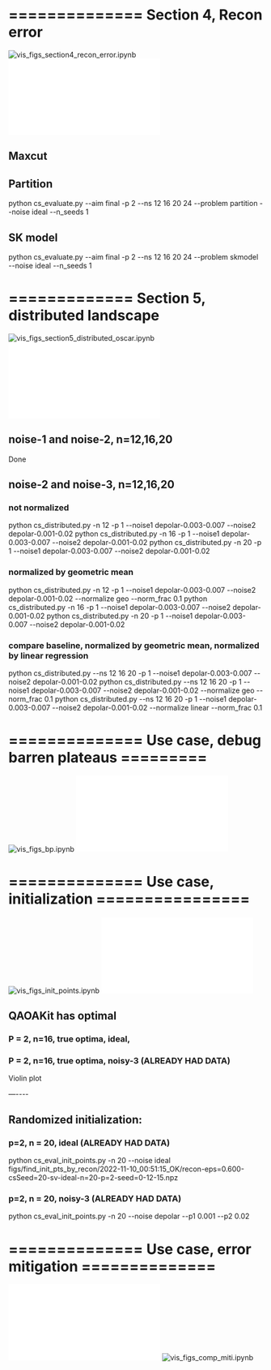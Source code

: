 
# ============== Section 4, Recon error

![vis_figs_section4_recon_error.ipynb](vis_figs_section4_recon_error.ipynb)
![cs_evaluate.py](cs_evaluate.py)

## Maxcut


## Partition
python cs_evaluate.py --aim final -p 2 --ns 12 16 20 24 --problem partition --noise ideal --n_seeds 1


## SK model
python cs_evaluate.py --aim final -p 2 --ns 12 16 20 24 --problem skmodel --noise ideal --n_seeds 1


# ============= Section 5, distributed landscape

![vis_figs_section5_distributed_oscar.ipynb](vis_figs_section5_distributed_oscar.ipynb)
![cs_distributed.py](cs_distributed.py)

## noise-1 and noise-2, n=12,16,20

Done

## noise-2 and noise-3, n=12,16,20

### not normalized
python cs_distributed.py -n 12 -p 1 --noise1 depolar-0.003-0.007 --noise2 depolar-0.001-0.02
python cs_distributed.py -n 16 -p 1 --noise1 depolar-0.003-0.007 --noise2 depolar-0.001-0.02
python cs_distributed.py -n 20 -p 1 --noise1 depolar-0.003-0.007 --noise2 depolar-0.001-0.02

### normalized by geometric mean
python cs_distributed.py -n 12 -p 1 --noise1 depolar-0.003-0.007 --noise2 depolar-0.001-0.02 --normalize geo --norm_frac 0.1
python cs_distributed.py -n 16 -p 1 --noise1 depolar-0.003-0.007 --noise2 depolar-0.001-0.02
python cs_distributed.py -n 20 -p 1 --noise1 depolar-0.003-0.007 --noise2 depolar-0.001-0.02

### compare baseline, normalized by geometric mean, normalized by linear regression

python cs_distributed.py --ns 12 16 20 -p 1 --noise1 depolar-0.003-0.007 --noise2 depolar-0.001-0.02
python cs_distributed.py --ns 12 16 20 -p 1 --noise1 depolar-0.003-0.007 --noise2 depolar-0.001-0.02 --normalize geo --norm_frac 0.1
python cs_distributed.py --ns 12 16 20 -p 1 --noise1 depolar-0.003-0.007 --noise2 depolar-0.001-0.02 --normalize linear --norm_frac 0.1

# ============== Use case, debug barren plateaus =========

![vis_figs_bp.ipynb](vis_figs_bp.ipynb)
![cs_eval_barren_plateaus.py](cs_eval_barren_plateaus.py)

<!-- ![vis_figs_init_points.ipynb](vis_figs_init_points.ipynb) -->


# ============== Use case, initialization ================

![vis_figs_init_points.ipynb](vis_figs_init_points.ipynb)
![cs_eval_init_points.py](cs_eval_init_points.py)

## QAOAKit has optimal
### P = 2, n=16, true optima, ideal,


### P = 2, n=16, true optima, noisy-3 (ALREADY HAD DATA)

Violin plot

—----

## Randomized initialization:
### p=2, n = 20, ideal (ALREADY HAD DATA)
python cs_eval_init_points.py -n 20 --noise ideal
figs/find_init_pts_by_recon/2022-11-10_00:51:15_OK/recon-eps=0.600-csSeed=20-sv-ideal-n=20-p=2-seed=0-12-15.npz

### p=2, n = 20, noisy-3 (ALREADY HAD DATA)
python cs_eval_init_points.py -n 20 --noise depolar --p1 0.001 --p2 0.02

# ============== Use case, error mitigation ==============

![cs_comp_miti.py](cs_comp_miti.py)
![vis_figs_comp_miti.ipynb](vis_figs_comp_miti.ipynb)